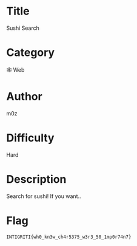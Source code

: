 # Title

Sushi Search

# Category

🕸 Web

# Author

m0z

# Difficulty

Hard

# Description

Search for sushi! If you want..

# Flag

`INTIGRITI{wh0_kn3w_ch4r5375_w3r3_50_1mp0r74n7}`
